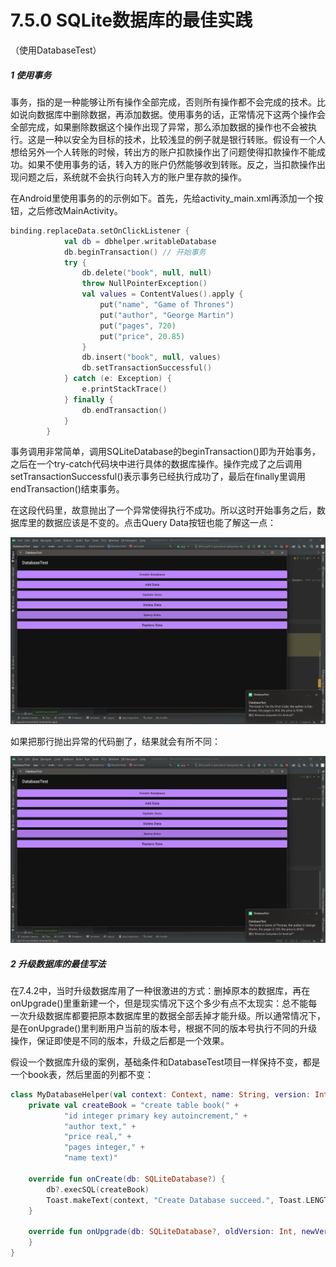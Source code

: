 # 7.5.0 SQLite数据库的最佳实践

（使用DatabaseTest）

##### 1 使用事务

事务，指的是一种能够让所有操作全部完成，否则所有操作都不会完成的技术。比如说向数据库中删除数据，再添加数据。使用事务的话，正常情况下这两个操作会全部完成，如果删除数据这个操作出现了异常，那么添加数据的操作也不会被执行。这是一种以安全为目标的技术，比较浅显的例子就是银行转账。假设有一个人想给另外一个人转账的时候，转出方的账户扣款操作出了问题使得扣款操作不能成功。如果不使用事务的话，转入方的账户仍然能够收到转账。反之，当扣款操作出现问题之后，系统就不会执行向转入方的账户里存款的操作。

在Android里使用事务的的示例如下。首先，先给activity_main.xml再添加一个按钮，之后修改MainActivity。

```kotlin
binding.replaceData.setOnClickListener { 
            val db = dbhelper.writableDatabase
            db.beginTransaction() // 开始事务
            try {
                db.delete("book", null, null)
                throw NullPointerException()
                val values = ContentValues().apply { 
                    put("name", "Game of Thrones")
                    put("author", "George Martin")
                    put("pages", 720)
                    put("price", 20.85)
                }
                db.insert("book", null, values)
                db.setTransactionSuccessful()
            } catch (e: Exception) {
                e.printStackTrace()
            } finally {
                db.endTransaction()
            }
        }
```

事务调用非常简单，调用SQLiteDatabase的beginTransaction()即为开始事务，之后在一个try-catch代码块中进行具体的数据库操作。操作完成了之后调用setTransactionSuccessful()表示事务已经执行成功了，最后在finally里调用endTransaction()结束事务。

在这段代码里，故意抛出了一个异常使得执行不成功。所以这时开始事务之后，数据库里的数据应该是不变的。点击Query Data按钮也能了解这一点：

![1673252389618](image/7.5.0SQLite数据库的最佳实践/1673252389618.png)

如果把那行抛出异常的代码删了，结果就会有所不同：

![1673252440301](image/7.5.0SQLite数据库的最佳实践/1673252440301.png)

##### 2 升级数据库的最佳写法

在7.4.2中，当时升级数据库用了一种很激进的方式：删掉原本的数据库，再在onUpgrade()里重新建一个，但是现实情况下这个多少有点不太现实：总不能每一次升级数据库都要把原本数据库里的数据全部丢掉才能升级。所以通常情况下，是在onUpgrade()里判断用户当前的版本号，根据不同的版本号执行不同的升级操作，保证即使是不同的版本，升级之后都是一个效果。

假设一个数据库升级的案例，基础条件和DatabaseTest项目一样保持不变，都是一个book表，然后里面的列都不变：

```kotlin
class MyDatabaseHelper(val context: Context, name: String, version: Int) : SQLiteOpenHelper(context, name, null, version) {
    private val createBook = "create table book(" +
            "id integer primary key autoincrement," +
            "author text," +
            "price real," +
            "pages integer," +
            "name text)"

    override fun onCreate(db: SQLiteDatabase?) {
        db?.execSQL(createBook)
        Toast.makeText(context, "Create Database succeed.", Toast.LENGTH_SHORT).show()
    }

    override fun onUpgrade(db: SQLiteDatabase?, oldVersion: Int, newVersion: Int) {
    }
}
```
